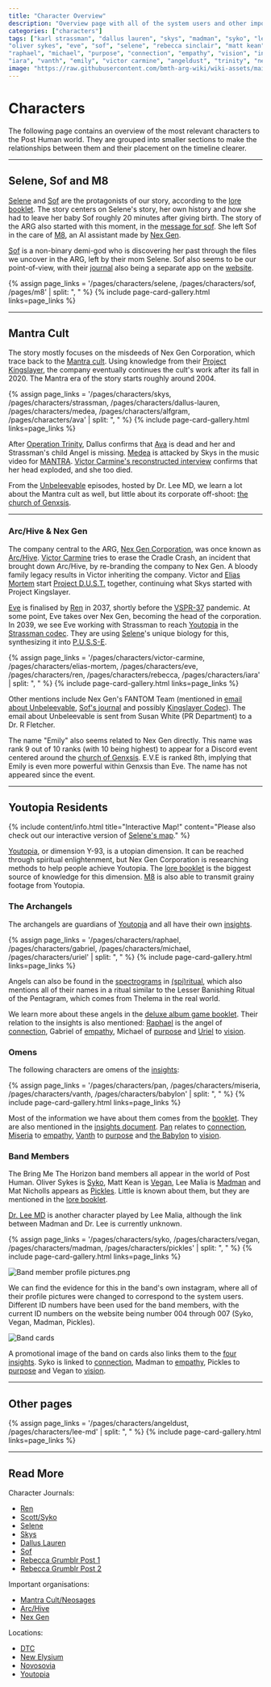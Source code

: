 ```yaml
---
title: "Character Overview"
description: "Overview page with all of the system users and other important characters."
categories: ["characters"]
tags: ["karl strassman", "dallus lauren", "skys", "madman", "syko", "lee malia", "vegan", "matt nichols", "pickles", 
"oliver sykes", "eve", "sof", "selene", "rebecca sinclair", "matt kean", "uriel", "archangels", "omens", "gabriel", 
"raphael", "michael", "purpose", "connection", "empathy", "vision", "insights", "nex gen", "m8", "ikaro lauren", "ren", 
"iara", "vanth", "emily", "victor carmine", "angeldust", "trinity", "nex gen employees", "arc/hive"]
image: "https://raw.githubusercontent.com/bmth-arg-wiki/wiki-assets/main/characters/characters-300x300.jpg"
---
```


# Characters

The following page contains an overview of the most relevant characters to the Post Human world. 
They are grouped into smaller sections to make the relationships between them and their placement 
on the timeline clearer.

***

## Selene, Sof and M8

[Selene](selene) and [Sof](sof) are the protagonists of our story, according to the [lore booklet](../lore/booklet). 
The story centers on Selene's story, her own history and how she had to leave her baby Sof roughly 20 minutes 
after giving birth. The story of the ARG also started with this moment, in the [message for sof](../for-sof/msgforsof). 
She left Sof in the care of [M8](../m8), an AI assistant made by [Nex Gen](../lore/nex-gen-corporation).

[Sof](sof) is a non-binary demi-god who is discovering her past through the files 
we uncover in the ARG, left by their mom Selene. Sof also seems to be our point-of-view, with their [journal](../website/journal) 
also being a separate app on the [website](../website/website).

{% assign page_links = '/pages/characters/selene, /pages/characters/sof, /pages/m8' | split: ", " %}
{% include page-card-gallery.html links=page_links %}

***

## Mantra Cult

The story mostly focuses on the misdeeds of Nex Gen Corporation, which trace back to the [Mantra cult](../lore/mantra). 
Using knowledge from their [Project Kingslayer](../lore/incident-kingslayer), the company eventually continues the cult's 
work after its fall in 2020. The Mantra era of the story starts roughly around 2004.

{% assign page_links = '/pages/characters/skys, /pages/characters/strassman, /pages/characters/dallus-lauren, /pages/characters/medea, /pages/characters/alfgram, /pages/characters/ava' | split: ", " %}
{% include page-card-gallery.html links=page_links %}

After [Operation Trinity](../lore/operation-trinity), Dallus confirms that [Ava](ava) is dead and her and Strassman's child 
Angel is missing. [Medea](medea) is attacked by Skys in the music video for [MANTRA](../music/amo-mantra). [Victor Carmine's reconstructed 
interview](../for-sof/carmine_interview) confirms that her head exploded, and she too died.

From the [Unbeleevable](../for-sof/unbeleevable) episodes, hosted by Dr. Lee MD, we learn a lot about the Mantra 
cult as well, but little about its corporate off-shoot: [the church of Genxsis](../lore/church).

***

### Arc/Hive & Nex Gen

The company central to the ARG, [Nex Gen Corporation](../lore/nex-gen-corporation), was once known as [Arc/Hive](../lore/archive).
[Victor Carmine](victor-carmine) tries to erase the Cradle Crash, an incident that brought down Arc/Hive, by 
re-branding the company to Nex Gen. A bloody family legacy results in Victor inheriting the company. Victor and 
[Elias Mortem](elias-mortem) start [Project D.U.S.T.](../lore/incident-dust) together, continuing what Skys started 
with Project Kingslayer.

[Eve](eve) is finalised by [Ren](ren) in 2037, shortly before the [VSPR-37](../lore/vspr37) pandemic. At some point, 
Eve takes over Nex Gen, becoming the head of the corporation. In 2039, we see Eve working with Strassman to reach 
[Youtopia](../lore/youtopia) in the [Strassman codec](../for-sof/strassmancodec). They are using [Selene](selene)'s 
unique biology for this, synthesizing it into [P.U.S.S-E](../lore/pusse).

{% assign page_links = '/pages/characters/victor-carmine, /pages/characters/elias-mortem, /pages/characters/eve, /pages/characters/ren, /pages/characters/rebecca, /pages/characters/iara' | split: ", " %}
{% include page-card-gallery.html links=page_links %}

Other mentions include Nex Gen's FANTOM Team (mentioned in [email about Unbeleevable](../for-sof/unbeleevable), 
[Sof's journal](../website/journal) and possibly [Kingslayer Codec](../for-sof/kingslayercodec)). The email about Unbeleevable 
is sent from Susan White (PR Department) to a Dr. R Fletcher.

The name "Emily" also seems related to Nex Gen directly. This name was rank 9 out of 10 ranks (with 10 being highest) 
to appear for a Discord event centered around the [church of Genxsis](../lore/church). E.V.E is ranked 8th, implying 
that Emily is even more powerful within Genxsis than Eve. The name has not appeared since the event.

***

## Youtopia Residents

{% include content/info.html
title="Interactive Map!"
content="Please also check out our interactive version of [Selene's map](../map)."
%}

[Youtopia](../lore/youtopia), or dimension Y-93, is a utopian dimension. It can be reached through spiritual 
enlightenment, but Nex Gen Corporation is researching methods to help people achieve Youtopia. The [lore booklet](../lore/booklet) 
is the biggest source of knowledge for this dimension. [M8](../m8) is also able to transmit grainy footage from Youtopia.

### The Archangels

The archangels are guardians of [Youtopia](../lore/youtopia) and all have their own [insights](../lore/insights).

{% assign page_links = '/pages/characters/raphael, /pages/characters/gabriel, /pages/characters/michael, /pages/characters/uriel' | split: ", " %}
{% include page-card-gallery.html links=page_links %}

Angels can also be found in the [spectrograms](../music/spectrograms) in
[(spi)ritual](../music/song-spiritual), which also mentions all of their names in a ritual similar to the
Lesser Banishing Ritual of the Pentagram, which comes from Thelema in the real world.

We learn more about these angels in the [deluxe album game booklet](../lore/booklet).
Their relation to the insights is also mentioned: [Raphael](raphael) is the angel of [connection](../lore/insight1-connection),
Gabriel of [empathy](../lore/insight2-empathy), Michael of [purpose](../lore/insight3-purpose)
and [Uriel](uriel) to [vision](../lore/insight4-vision).

### Omens

The following characters are omens of the [insights](../lore/insights):

{% assign page_links = '/pages/characters/pan, /pages/characters/miseria, /pages/characters/vanth, /pages/characters/babylon' | split: ", " %}
{% include page-card-gallery.html links=page_links %}

Most of the information we have about them comes from the [booklet](../lore/booklet). They are also mentioned in the
[insights document](../lore/insights). [Pan](pan) relates to [connection](../lore/insight1-connection),
[Miseria](miseria) to [empathy](../lore/insight2-empathy), [Vanth](vanth) to [purpose](../lore/insight3-purpose)
and [the Babylon](babylon) to [vision](../lore/insight4-vision).

### Band Members

The Bring Me The Horizon band members all appear in the world of Post Human. Oliver Sykes is [Syko](syko),
Matt Kean is [Vegan](vegan), Lee Malia is [Madman](madman) and Mat Nicholls appears as [Pickles](pickles). Little
is known about them, but they are mentioned in the [lore booklet](../lore/booklet).

[Dr. Lee MD](lee-md) is another character played by Lee Malia, although the link between Madman and Dr. Lee is currently
unknown.

{% assign page_links = '/pages/characters/syko, /pages/characters/vegan, /pages/characters/madman, /pages/characters/pickles' | split: ", " %}
{% include page-card-gallery.html links=page_links %}

![Band member profile pictures.png](https://raw.githubusercontent.com/bmth-arg-wiki/wiki-assets/main/socials/band_member_profiles.png)

We can find the evidence for this in the band's own instagram, where all of their profile pictures were changed to
correspond to the system users. Different ID numbers have been used for the band members, with the current ID numbers on the
website being number 004 through 007 (Syko, Vegan, Madman, Pickles).

![Band cards](https://raw.githubusercontent.com/bmth-arg-wiki/wiki-assets/main/characters/band-cards.png)

A promotional image of the band on cards also links them to the [four insights](../lore/insights). Syko is linked
to [connection](../lore/insight1-connection), Madman to [empathy](../lore/insight2-empathy), Pickles to [purpose](../lore/insight3-purpose)
and Vegan to [vision](../lore/insight4-vision).

***

## Other pages

{% assign page_links = '/pages/characters/angeldust, /pages/characters/lee-md' | split: ", " %}
{% include page-card-gallery.html links=page_links %}

***

## Read More
 
Character Journals:

- [Ren](../for-sof/lauren_d8_log)
- [Scott/Syko](../for-sof/scott_personal_journal)
- [Selene](../for-sof/selene_personal_journal)
- [Skys](../for-sof/skys-diary)
- [Dallus Lauren](../for-sof/dallus-diary)
- [Sof](../website/journal)
- [Rebecca Grumblr Post 1](../for-sof/grumblr)
- [Rebecca Grumblr Post 2](../for-sof/grumblr2)

Important organisations:

- [Mantra Cult/Neosages](../lore/mantra)
- [Arc/Hive](../lore/archive)
- [Nex Gen](../lore/nex-gen-corporation)

Locations:

- [DTC](../lore/dtc)
- [New Elysium](../lore/new-elysium)
- [Novosovia](../lore/novosovia)
- [Youtopia](../lore/youtopia)
